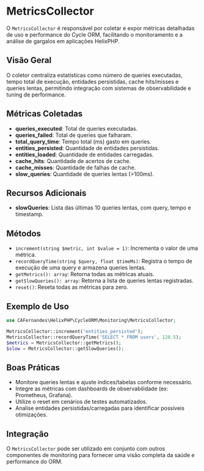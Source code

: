 # MetricsCollector

O `MetricsCollector` é responsável por coletar e expor métricas detalhadas de uso e performance do Cycle ORM, facilitando o monitoramento e a análise de gargalos em aplicações HelixPHP.

## Visão Geral
O coletor centraliza estatísticas como número de queries executadas, tempo total de execução, entidades persistidas, cache hits/misses e queries lentas, permitindo integração com sistemas de observabilidade e tuning de performance.

## Métricas Coletadas
- **queries_executed**: Total de queries executadas.
- **queries_failed**: Total de queries que falharam.
- **total_query_time**: Tempo total (ms) gasto em queries.
- **entities_persisted**: Quantidade de entidades persistidas.
- **entities_loaded**: Quantidade de entidades carregadas.
- **cache_hits**: Quantidade de acertos de cache.
- **cache_misses**: Quantidade de falhas de cache.
- **slow_queries**: Quantidade de queries lentas (>100ms).

## Recursos Adicionais
- **slowQueries**: Lista das últimas 10 queries lentas, com query, tempo e timestamp.

## Métodos
- `increment(string $metric, int $value = 1)`: Incrementa o valor de uma métrica.
- `recordQueryTime(string $query, float $timeMs)`: Registra o tempo de execução de uma query e armazena queries lentas.
- `getMetrics(): array`: Retorna todas as métricas atuais.
- `getSlowQueries(): array`: Retorna a lista de queries lentas registradas.
- `reset()`: Reseta todas as métricas para zero.

## Exemplo de Uso
```php
use CAFernandes\HelixPHP\CycleORM\Monitoring\MetricsCollector;

MetricsCollector::increment('entities_persisted');
MetricsCollector::recordQueryTime('SELECT * FROM users', 120.5);
$metrics = MetricsCollector::getMetrics();
$slow = MetricsCollector::getSlowQueries();
```

## Boas Práticas
- Monitore queries lentas e ajuste índices/tabelas conforme necessário.
- Integre as métricas com dashboards de observabilidade (ex: Prometheus, Grafana).
- Utilize o reset em cenários de testes automatizados.
- Analise entidades persistidas/carregadas para identificar possíveis otimizações.

## Integração
O `MetricsCollector` pode ser utilizado em conjunto com outros componentes de monitoring para fornecer uma visão completa da saúde e performance do ORM.
